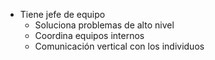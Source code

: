 - Tiene jefe de equipo
	- Soluciona problemas de alto nivel
	- Coordina equipos internos
	- Comunicación vertical con los individuos